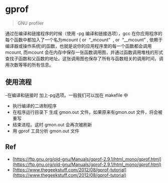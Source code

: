 # gprof

> GNU profiler

通过在编译和链接程序的时候（使用 -pg 编译和链接选项），gcc 在你应用程序的每个函数中都加入了一个名为mcount ( or  “_mcount”  , or  “__mcount” , 依赖于编译器或操作系统)的函数，也就是说你的应用程序里的每一个函数都会调用mcount, 而mcount 会在内存中保存一张函数调用图，并通过函数调用堆栈的形式查找子函数和父函数的地址。这张调用图也保存了所有与函数相关的调用时间，调用次数等等的所有信息。

## 使用流程

-在编译和链接时 加上-pg选项。一般我们可以加在 makefile 中
- 执行编译的二进制程序
- 在程序运行目录下 生成 gmon.out 文件。如果原来有gmon.out 文件，将会被重写
- 结束进程。这时 gmon.out 会再次被刷新
- 用 gprof 工具分析 gmon.out 文件


## Ref

- [https://ftp.gnu.org/old-gnu/Manuals/gprof-2.9.1/html_mono/gprof.html](https://ftp.gnu.org/old-gnu/Manuals/gprof-2.9.1/html_mono/gprof.html)
- [https://www.thegeekstuff.com/2012/08/gprof-tutorial](https://www.thegeekstuff.com/2012/08/gprof-tutorial)

